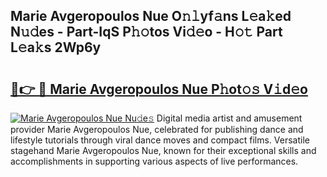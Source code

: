 ## Marie Avgeropoulos Nue O𝚗𝚕yf𝚊ns L𝚎a𝚔ed N𝚞𝚍es - Part-IqS P𝚑𝚘tos Vi𝚍𝚎o - H𝚘𝚝 Part L𝚎a𝚔s 2Wp6y

# <h2><a href="http://kf7b1us.oniu.top/?m=Marie+Avgeropoulos+Nue">🔗👉 🔴 Marie Avgeropoulos Nue P𝚑ot𝚘𝚜 V𝚒d𝚎o</a></h2>

[![Marie Avgeropoulos Nue Nu𝚍e𝚜](https://i.imgur.com/0qMVB7G.gif)](http://kf7b1us.oniu.top/?m=Marie+Avgeropoulos+Nue)
Digital media artist and amusement provider Marie Avgeropoulos Nue, celebrated for publishing dance and lifestyle tutorials through viral dance moves and compact films. Versatile stagehand Marie Avgeropoulos Nue, known for their exceptional skills and accomplishments in supporting various aspects of live performances.  
